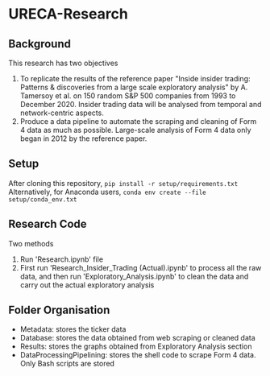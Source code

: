 # URECA-Research
## Background
This research has two objectives
1. To replicate the results of the reference paper "Inside insider trading: Patterns & discoveries from a large scale exploratory analysis" by A. Tamersoy et al. on 150 random S&P 500 companies from 1993 to December 2020. Insider trading data will be analysed from temporal and network-centric aspects. 
2. Produce a data pipeline to automate the scraping and cleaning of Form 4 data as much as possible. Large-scale analysis of Form 4 data only began in 2012 by the reference paper.

## Setup
After cloning this repository,
`pip install -r setup/requirements.txt`
Alternatively, for Anaconda users,
`conda env create --file setup/conda_env.txt`

## Research Code
Two methods
1. Run 'Research.ipynb' file
2. First run 'Research_Insider_Trading (Actual).ipynb' to process all the raw data, and then run 'Exploratory_Analysis.ipynb' to clean the data and carry out the actual exploratory analysis

## Folder Organisation
- Metadata: stores the ticker data
- Database: stores the data obtained from web scraping or cleaned data
- Results: stores the graphs obtained from Exploratory Analysis section
- DataProcessingPipelining: stores the shell code to scrape Form 4 data. Only Bash scripts are stored
